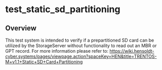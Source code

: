 # test\_static\_sd\_partitioning

## Overview

This test system is intended to verify if a prepartitioned SD card can be
utilized by the StorageServer without functionality to read out an MBR or GPT
record.
For more information please refer to:
https://wiki.hensoldt-cyber.systems/pages/viewpage.action?spaceKey=HEN&title=TRENTOS-M+v1.1+Static+SD+Card+Partitioning